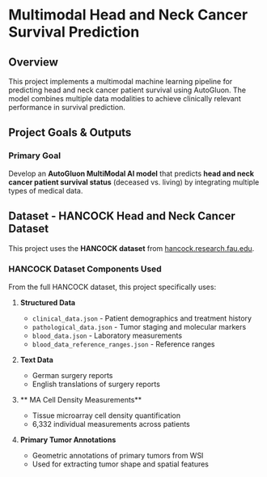 # Multimodal Head and Neck Cancer Survival Prediction

## Overview
This project implements a multimodal machine learning pipeline for predicting head and neck cancer patient survival using AutoGluon. The model combines multiple data modalities to achieve clinically relevant performance in survival prediction.

## Project Goals & Outputs

### Primary Goal
Develop an **AutoGluon MultiModal AI model** that predicts **head and neck cancer patient survival status** (deceased vs. living) by integrating multiple types of medical data.

## Dataset - HANCOCK Head and Neck Cancer Dataset

This project uses the **HANCOCK dataset** from [hancock.research.fau.edu](https://hancock.research.fau.eu/download). 

### HANCOCK Dataset Components Used

From the full HANCOCK dataset, this project specifically uses:

1. **Structured Data** 
   - `clinical_data.json` - Patient demographics and treatment history
   - `pathological_data.json` - Tumor staging and molecular markers
   - `blood_data.json` - Laboratory measurements
   - `blood_data_reference_ranges.json` - Reference ranges

2. **Text Data** 
   - German surgery reports
   - English translations of surgery reports

3. ** MA Cell Density Measurements** 
   - Tissue microarray cell density quantification
   - 6,332 individual measurements across patients

4. **Primary Tumor Annotations** 
   - Geometric annotations of primary tumors from WSI
   - Used for extracting tumor shape and spatial features







